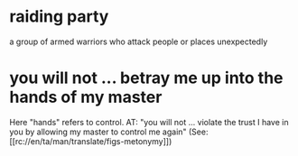 # raiding party

a group of armed warriors who attack people or places unexpectedly

# you will not ... betray me up into the hands of my master

Here "hands" refers to control. AT: "you will not ... violate the trust I have in you by allowing my master to control me again" (See: [[rc://en/ta/man/translate/figs-metonymy]])

